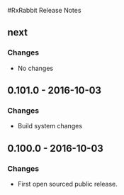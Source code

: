 #RxRabbit Release Notes
## next
### Changes
- No changes

## 0.101.0 - 2016-10-03
### Changes
- Build system changes

## 0.100.0 - 2016-10-03
### Changes
- First open sourced public release.
